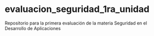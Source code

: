 # evaluacion_seguridad_1ra_unidad
Repositorio para la primera evaluación de la materia Seguridad en el Desarrollo de Aplicaciones
